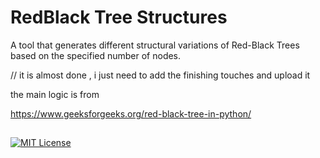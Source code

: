 # RedBlack Tree Structures
A tool that generates different structural variations of Red-Black Trees based on the specified number of nodes.




// it is almost done , i just need to add the finishing touches and upload it 


the main logic is from 


https://www.geeksforgeeks.org/red-black-tree-in-python/ 



##

[![MIT License](https://img.shields.io/badge/License-MIT-green.svg)](https://choosealicense.com/licenses/mit/)
